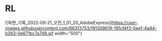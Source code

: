 # RL
![화면_기록_2022-09-21_오전_1_01_20_AdobeExpress](https://user-images.githubusercontent.com/66313753/191309619-191cf4f3-0ee1-4a44-b263-0e671bc7a748.gif width="500")
